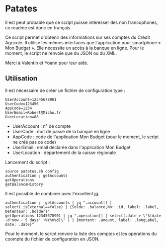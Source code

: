 # Patates

Il est peut probable que ce script puisse intéresser des non francophones, ce readme est donc en français.

Ce script permet d'obtenir des informations sur ses comptes du Crédit Agricole. Il utilise les mêmes interfaces que l'application pour smartphone « Mon Budget ». Elle nécessite un accès à la banque en ligne. Pour le moment, le script ne renvoie que du JSON ou du XML.

Merci à Valentin et Yoann pour leur aide.

## Utilisation

Il est nécessaire de créer un fichier de configuration type :

```
UserAccount=12345678901
UserCode=123456
AppCode=1234
UserEmail=Robert@Michu.fr
UserLocation=88
```

 - UserAccount : n° de compte
 - UserCode : mot de passe de la banque en ligne
 - AppCode : code de l'application Mon Budget (pour le moment, le script ne créé pas ce code)
 - UserEmail : email déclarée dans l'application Mon Budget
 - UserLocation : département de la caisse régionale

Lancement du script :

```
source patates.sh config
authentication ; getAccounts
getOperations
getBalanceHistory
```

Il est possible de combiner avec l'excellent [jq](http://stedolan.github.io/jq/manual).

```
authentication ;  getAccounts | jq ".account[] | select(.isExternal==false) | {Solde: .balance,No: .id, label: .label, Detenteur: .holder}"
getOperations 12345678901 | jq ".operation[] | select(.date > \"$(date -d'now - 5 days' +%Y%m%d)\" ) | {montant: .amount, label: .longLabel, date: .date}"

```

Pour le moment, le script renvoie la liste des comptes et les opérations du coompte du fichier de configuration en JSON.
